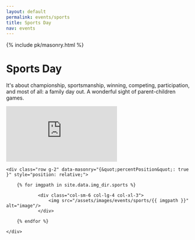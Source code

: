 ```yaml
---
layout: default
permalink: events/sports
title: Sports Day
nav: events
---
```


{% include pk/masonry.html %}

<div class="container py-4 mb-2 col-xl-10">
	<div class="row row-cols-1 row-cols-md-2">
		<div class="col my-auto">
			<div class="col-xl-10 text-center mx-auto">
				<h1 class ="display-4">Sports Day</h1>
				<p class="lead fs-4">It's about championship, sportsmanship, winning, competing, participation, and most of all: a family day out. A wonderful sight of parent-children games.</p>
			</div>
		</div>
		<div class="col order-md-first">
			<div class="video-embed ratio ratio-16x9">
				<iframe allow="accelerometer; autoplay; encrypted-media; gyroscope; picture-in-picture" allowfullscreen frameborder="0" src="https://www.youtube.com/embed/vj-9e65wtPE"></iframe>
			</div>
		</div>
	</div>

</div>

<div class="container-fluid container-md mb-4">

    <div class="row g-2" data-masonry="{&quot;percentPosition&quot;: true }" style="position: relative;">

        {% for imgpath in site.data.img_dir.sports %}

                <div class="col-sm-6 col-lg-4 col-xl-3">
                    <img src="/assets/images/events/sports/{{ imgpath }}" alt="image"/>
                </div>

        {% endfor %}
       
    </div>

</div>